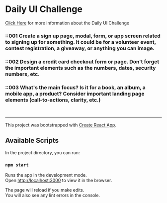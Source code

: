 # Daily UI Challenge
[Click Here](https://www.dailyui.co/) for more information about the Daily UI Challenge

### ::001 Create a sign up page, modal, form, or app screen related to signing up for something. It could be for a volunteer event, contest registration, a giveaway, or anything you can image.


### ::002 Design a credit card checkout form or page. Don't forget the important elements such as the numbers, dates, security numbers, etc.

### ::003 What's the main focus? Is it for a book, an album, a mobile app, a product? Consider important landing page elements (call-to-actions, clarity, etc.)

<br />
<hr />

This project was bootstrapped with [Create React App](https://github.com/facebook/create-react-app).

## Available Scripts

In the project directory, you can run:

### `npm start`

Runs the app in the development mode.<br />
Open [http://localhost:3000](http://localhost:3000) to view it in the browser.

The page will reload if you make edits.<br />
You will also see any lint errors in the console.
